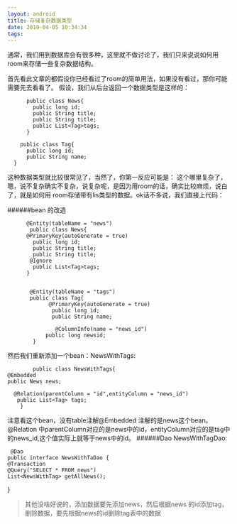 ```yaml
---
layout: android
title: 存储复杂数据类型
date: 2019-04-05 10:34:34
tags:
---
```


通常，我们用到数据库会有很多种，这里就不做讨论了，我们只来说说如何用room来存储一些复杂数据结构。


首先看此文章的都假设你已经看过了room的简单用法，如果没有看过，那你可能需要先去看看了。
假设，我们从后台返回一个数据类型是这样的：    

          public class News{
            public long id;
            public String title;
            public String title;
            public List<Tag>tags;
          }

        public class Tag{
          public long id;
          public String name;
      }

这种数据类型就比较很常见了，当然了，你第一反应可能是： 这个哪里复杂了，嗯，说不复杂确实不复杂，说复杂呢，是因为用room的话，确实比较麻烦，说白了，就是如何用 room存储带有lis<Object>类型的数据。ok话不多说，我们直接上代码：

   ######bean 的改造

          @Entity(tableName = "news")
           public class News{
          @PrimaryKey(autoGenerate = true)
            public long id;
            public String title;
            public String title;
           @Ignore
            public List<Tag>tags;
          } 


           @Entity(tableName = "tags")
           public class Tag{
                 @PrimaryKey(autoGenerate = true)
                  public long id;
                  public String name;

                   @ColumnInfo(name = "news_id")
                public long newsid;
            }


然后我们重新添加一个bean：NewsWithTags:
               

            public class NewsWithTags{
    @Embedded
    public News news;

      @Relation(parentColumn = "id",entityColumn = "news_id")
       public List<Tag> tags;
        }


注意看这个bean，没有table注解@Embedded 注解的是news这个bean。
@Relation 中parentColumn对应的是news中的id，entityColumn对应的是tag中的news_id,这个值实际上就等于news中的id。
######Dao
    NewsWithTagDao:

     @Dao
    public interface NewsWithTaDao {
    @Transaction
    @Query("SELECT * FROM news")
    List<NewsWithTag> getAllNews();
}

>其他没啥好说的，添加数据要先添加news，然后根据news 的id添加tag，删除数据，要先根据news的id删除tag表中的数据
      

